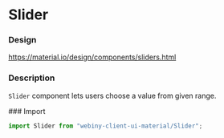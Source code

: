 # Slider

### Design
<a href="https://material.io/design/components/sliders.html" target="_blank">https://material.io/design/components/sliders.html</a>

### Description
`Slider` component lets users choose a value from given range.

### Import
```js
import Slider from "webiny-client-ui-material/Slider";
```